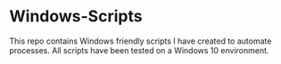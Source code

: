 # Windows-Scripts

This repo contains Windows friendly scripts I have created to automate processes. All scripts have been tested on a Windows 10 environment.
